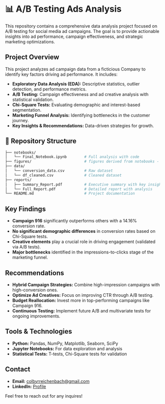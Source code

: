 # 📊 A/B Testing Ads Analysis

This repository contains a comprehensive data analysis project focused on A/B testing for social media ad campaigns. The goal is to provide actionable insights into ad performance, campaign effectiveness, and strategic marketing optimizations.

## Project Overview

This project analyzes ad campaign data from a ficticious Company to identify key factors driving ad performance. It includes:
- **Exploratory Data Analysis (EDA):** Descriptive statistics, outlier detection, and performance metrics.
- **A/B Testing:** Campaign effectiveness and ad creative analysis with statistical validation.
- **Chi-Square Tests:** Evaluating demographic and interest-based segmentation.
- **Marketing Funnel Analysis:** Identifying bottlenecks in the customer journey.
- **Key Insights & Recommendations:** Data-driven strategies for growth.

## 📂 Repository Structure

```bash
├── notebooks/
│   └── Final_Notebook.ipynb        # Full analysis with code
├── figures/                        # figures derived from notebooks - for use in reports
├── data/
│   └── conversion_data.csv         # Raw dataset
│   └── df_cleaned.csv              # Cleaned dataset
├── reports/
│   ├── Summary_Report.pdf          # Executive summary with key insights
│   └── Full_Report.pdf             # Detailed report with analysis
└── README.md                       # Project documentation
```

## Key Findings

- **Campaign 916** significantly outperforms others with a 14.16% conversion rate.
- **No significant demographic differences** in conversion rates based on Chi-Square tests.
- **Creative elements** play a crucial role in driving engagement (validated via A/B tests).
- **Major bottlenecks** identified in the impressions-to-clicks stage of the marketing funnel.

## Recommendations

- **Hybrid Campaign Strategies:** Combine high-impression campaigns with high-conversion ones.
- **Optimize Ad Creatives:** Focus on improving CTR through A/B testing.
- **Budget Reallocation:** Invest more in top-performing campaigns like Campaign 916.
- **Continuous Testing:** Implement future A/B and multivariate tests for ongoing improvements.

## Tools & Technologies

- **Python:** Pandas, NumPy, Matplotlib, Seaborn, SciPy
- **Jupyter Notebooks:** For data exploration and analysis
- **Statistical Tests:** T-tests, Chi-Square tests for validation

## Contact

- **Email:** [colbyrreichenbach@gmail.com](mailto:colbyrreichenbach@gmail.com)  
- **LinkedIn:** [Profile](https://www.linkedin.com/in/colby-reichenbach)  

Feel free to reach out for any inquires!
